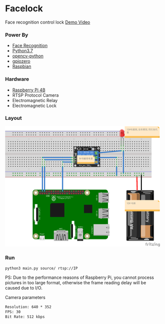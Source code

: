 # Facelock
Face recognition control lock
[Demo Video](https://wangshenjie-standard.oss-cn-shanghai.aliyuncs.com/%E7%8E%A9%E8%BD%AC%E6%A0%91%E8%8E%93%E6%B4%BE.mp4)
### Power By
* [Face Recognition](https://github.com/ageitgey/face_recognition)
* [Python3.7](https://www.python.org)
* [opencv-python](https://pypi.org/project/opencv-python)
* [gpiozero](https://gpiozero.readthedocs.io/en/stable)
* [Raspbian](https://www.raspberrypi.org/documentation/raspbian)

### Hardware
* [Raspberry Pi 4B](https://www.raspberrypi.org/products/raspberry-pi-4-model-b)
* RTSP Protocol Camera
* Electromagnetic Relay
* Electromagnetic Lock

### Layout

![file](design.png)

### Run
```
python3 main.py source/ rtsp://IP
```

PS:
Due to the performance reasons of Raspberry Pi, you cannot process pictures in too large format, otherwise the frame reading delay will be caused due to I/O.

Camera parameters
```
Resolution: 640 * 352
FPS: 30
Bit Rate: 512 kbps
```
